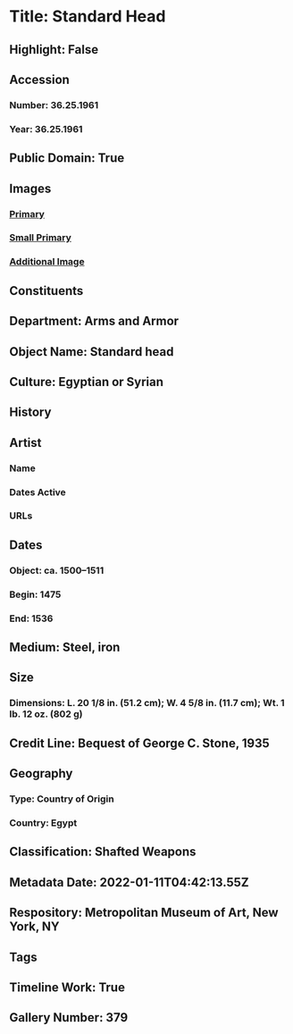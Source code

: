 # Title: Standard Head
## Highlight: False
## Accession
### Number: 36.25.1961
### Year: 36.25.1961
## Public Domain: True
## Images
### [Primary](https://images.metmuseum.org/CRDImages/aa/original/DP158310.jpg)
### [Small Primary](https://images.metmuseum.org/CRDImages/aa/web-large/DP158310.jpg)
### [Additional Image](https://images.metmuseum.org/CRDImages/aa/original/DP158311.jpg)
## Constituents
## Department: Arms and Armor
## Object Name: Standard head
## Culture: Egyptian or Syrian
## History
## Artist
### Name
### Dates Active
### URLs
## Dates
### Object: ca. 1500–1511
### Begin: 1475
### End: 1536
## Medium: Steel, iron
## Size
### Dimensions: L. 20 1/8 in. (51.2 cm); W. 4 5/8 in. (11.7 cm); Wt. 1 lb. 12 oz. (802 g)
## Credit Line: Bequest of George C. Stone, 1935
## Geography
### Type: Country of Origin
### Country: Egypt
## Classification: Shafted Weapons
## Metadata Date: 2022-01-11T04:42:13.55Z
## Respository: Metropolitan Museum of Art, New York, NY
## Tags
## Timeline Work: True
## Gallery Number: 379